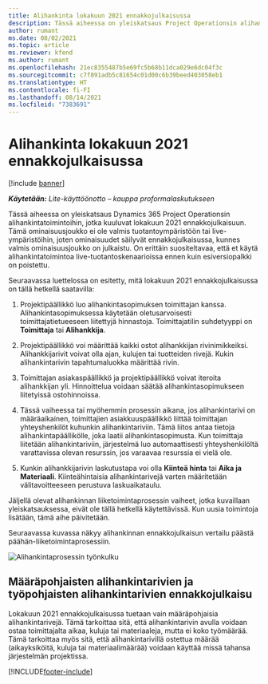 ```yaml
---
title: Alihankinta lokakuun 2021 ennakkojulkaisussa
description: Tässä aiheessa on yleiskatsaus Project Operationsin alihankintatoimintoihin, jotka kuuluvat lokakuun 2021 ennakkojulkaisuun.
author: rumant
ms.date: 08/02/2021
ms.topic: article
ms.reviewer: kfend
ms.author: rumant
ms.openlocfilehash: 21ec8355487b5e69fc5b68b11dca029e6dc04f3c
ms.sourcegitcommit: c7f891adb5c81654c01d00c6b39beed403058eb1
ms.translationtype: HT
ms.contentlocale: fi-FI
ms.lasthandoff: 08/14/2021
ms.locfileid: "7383691"
---
```

# <a name="subcontracting-in-october-2021-early-access-release"></a>Alihankinta lokakuun 2021 ennakkojulkaisussa

[!include [banner](../../includes/dataverse-preview.md)]

_**Käytetään:** Lite-käyttöönotto – kauppa proformalaskutukseen_

Tässä aiheessa on yleiskatsaus Dynamics 365 Project Operationsin alihankintatoimintoihin, jotka kuuluvat lokakuun 2021 ennakkojulkaisuun. Tämä ominaisuusjoukko ei ole valmis tuotantoympäristöön tai live-ympäristöihin, joten ominaisuudet säilyvät ennakkojulkaisussa, kunnes valmis ominaisuusjoukko on julkaistu. On erittäin suositeltavaa, että et käytä alihankintatoimintoa live-tuotantoskenaarioissa ennen kuin esiversiopalkki on poistettu. 

Seuraavassa luettelossa on esitetty, mitä lokakuun 2021 ennakkojulkaisussa on tällä hetkellä saatavilla:

1. Projektipäällikkö luo alihankintasopimuksen toimittajan kanssa. Alihankintasopimuksessa käytetään oletusarvoisesti toimittajatietueeseen liitettyjä hinnastoja. Toimittajatilin suhdetyyppi on **Toimittaja** tai **Alihankkija**.

2. Projektipäällikkö voi määrittää kaikki ostot alihankkijan rivinimikkeiksi. Alihankkijarivit voivat olla ajan, kulujen tai tuotteiden rivejä. Kukin alihankintarivin tapahtumaluokka määrittää rivin.

3. Toimittajan asiakaspäällikkö ja projektipäällikkö voivat iteroita alihankkijan yli. Hinnoittelua voidaan säätää alihankintasopimukseen liitetyissä ostohinnoissa.

4. Tässä vaiheessa tai myöhemmin prosessin aikana, jos alihankintarivi on määräaikainen, toimittajien asiakkuuspäällikkö liittää toimittajan yhteyshenkilöt kuhunkin alihankintariviin. Tämä liitos antaa tietoja alihankintapäällikölle, joka laatii alihankintasopimusta. Kun toimittaja liitetään alihankintariviin, järjestelmä luo automaattisesti yhteyshenkilöltä varattavissa olevan resurssin, jos varaavaa resurssia ei vielä ole.

5. Kunkin alihankkijarivin laskutustapa voi olla **Kiinteä hinta** tai **Aika ja Materiaali**. Kiinteähintaisia alihankintarivejä varten määritetään välitavoitteeseen perustuva laskuaikataulu.

Jäljellä olevat alihankinnan liiketoimintaprosessin vaiheet, jotka kuvaillaan yleiskatsauksessa, eivät ole tällä hetkellä käytettävissä. Kun uusia toimintoja lisätään, tämä aihe päivitetään. 

Seuraavassa kuvassa näkyy alihankinnan ennakkojulkaisun vertailu päästä päähän-liiketoimintaprosessiin.

![Alihankintaprosessin työnkulku](../media/SubcontractingEAFlow.png)  


## <a name="quantity-based-and-work-based-subcontract-lines-early-access-release"></a>Määräpohjaisten alihankintarivien ja työpohjaisten alihankintarivien ennakkojulkaisu
Lokakuun 2021 ennakkojulkaisussa tuetaan vain määräpohjaisia alihankintarivejä. Tämä tarkoittaa sitä, että alihankintarivin avulla voidaan ostaa toimittajalta aikaa, kuluja tai materiaaleja, mutta ei koko työmäärää. Tämä tarkoittaa myös sitä, että alihankintarivillä ostettua määrää (aikayksiköitä, kuluja tai materiaalimäärää) voidaan käyttää missä tahansa järjestelmän projektissa.



[!INCLUDE[footer-include](../../includes/footer-banner.md)]
